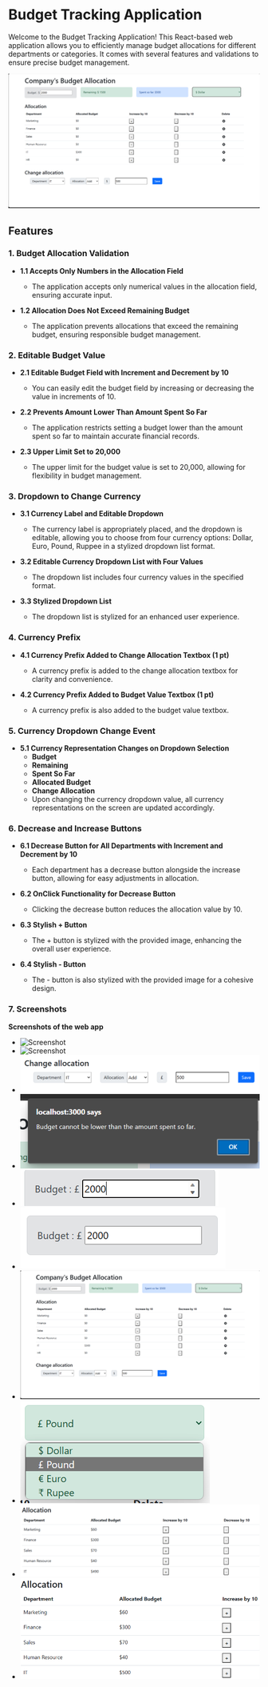 # Budget Tracking Application

Welcome to the Budget Tracking Application! This React-based web application allows you to efficiently manage budget allocations for different departments or categories. It comes with several features and validations to ensure precise budget management.

![Screenshot](screenshot/currency_change.png)

## Features

### 1. Budget Allocation Validation

- **1.1 Accepts Only Numbers in the Allocation Field**
  - The application accepts only numerical values in the allocation field, ensuring accurate input.
  
- **1.2 Allocation Does Not Exceed Remaining Budget**
  - The application prevents allocations that exceed the remaining budget, ensuring responsible budget management.

### 2. Editable Budget Value

- **2.1 Editable Budget Field with Increment and Decrement by 10**
  - You can easily edit the budget field by increasing or decreasing the value in increments of 10.
  
- **2.2 Prevents Amount Lower Than Amount Spent So Far**
  - The application restricts setting a budget lower than the amount spent so far to maintain accurate financial records.
  
- **2.3 Upper Limit Set to 20,000**
  - The upper limit for the budget value is set to 20,000, allowing for flexibility in budget management.

### 3. Dropdown to Change Currency

- **3.1 Currency Label and Editable Dropdown**
  - The currency label is appropriately placed, and the dropdown is editable, allowing you to choose from four currency options: Dollar, Euro, Pound, Ruppee in a stylized dropdown list format.
  
- **3.2 Editable Currency Dropdown List with Four Values**
  - The dropdown list includes four currency values in the specified format.
  
- **3.3 Stylized Dropdown List**
  - The dropdown list is stylized for an enhanced user experience.

### 4. Currency Prefix

- **4.1 Currency Prefix Added to Change Allocation Textbox (1 pt)**
  - A currency prefix is added to the change allocation textbox for clarity and convenience.
  
- **4.2 Currency Prefix Added to Budget Value Textbox (1 pt)**
  - A currency prefix is also added to the budget value textbox.

### 5. Currency Dropdown Change Event

- **5.1 Currency Representation Changes on Dropdown Selection**
  - **Budget**
  - **Remaining**
  - **Spent So Far**
  - **Allocated Budget**
  - **Change Allocation**
  - Upon changing the currency dropdown value, all currency representations on the screen are updated accordingly.

### 6. Decrease and Increase Buttons

- **6.1 Decrease Button for All Departments with Increment and Decrement by 10**
  - Each department has a decrease button alongside the increase button, allowing for easy adjustments in allocation.
  
- **6.2 OnClick Functionality for Decrease Button**
  - Clicking the decrease button reduces the allocation value by 10.
  
- **6.3 Stylish + Button**
  - The + button is stylized with the provided image, enhancing the overall user experience.
  
- **6.4 Stylish - Button**
  - The - button is also stylized with the provided image for a cohesive design.
 
### 7. Screenshots

**Screenshots of the web app**
- ![Screenshot](screenshot/budget_alloacation.png)
- ![Screenshot](screenshot/budget_error%20message.png)
- ![Screenshot](screenshot/budget_allocation_with_currency.png)
- ![Screenshot](screenshot/budget_morethan_spending.png)
- ![Screenshot](screenshot/budget_value.png)
- ![Screenshot](screenshot/budget_value_with_currency.png)
- ![Screenshot](screenshot/currency_change.png)
- ![Screenshot](screenshot/currency_dropdown.png)
- ![Screenshot](screenshot/itminus10.png)
- ![Screenshot](screenshot/mktgplus10.png)
